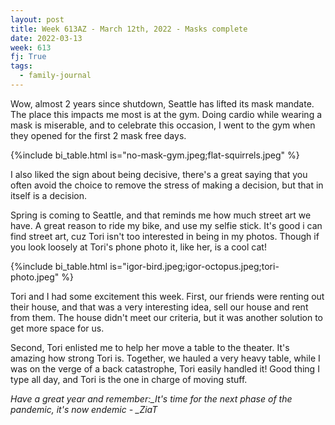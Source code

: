 ```yaml
---
layout: post
title: Week 613AZ - March 12th, 2022 - Masks complete
date: 2022-03-13
week: 613
fj: True
tags:
  - family-journal
---
```


Wow, almost 2 years since shutdown, Seattle has lifted its mask mandate. The place this impacts me most is at the gym. Doing cardio while wearing a mask is miserable, and to celebrate this occasion, I went to the gym when they opened for the first 2 mask free days.

{%include bi_table.html is="no-mask-gym.jpeg;flat-squirrels.jpeg" %}

I also liked the sign about being decisive, there's a great saying that you often avoid the choice to remove the stress of making a decision, but that in itself is a decision.

Spring is coming to Seattle, and that reminds me how much street art we have. A great reason to ride my bike, and use my selfie stick. It's good i can find street art, cuz Tori isn't too interested in being in my photos. Though if you look loosely at Tori's phone photo it, like her, is a cool cat!

{%include bi_table.html is="igor-bird.jpeg;igor-octopus.jpeg;tori-photo.jpeg" %}

Tori and I had some excitement this week. First, our friends were renting out their house, and that was a very interesting idea, sell our house and rent from them. The house didn't meet our criteria, but it was another solution to get more space for us.

Second, Tori enlisted me to help her move a table to the theater. It's amazing how strong Tori is. Together, we hauled a very heavy table, while I was on the verge of a back catastrophe, Tori easily handled it! Good thing I type all day, and Tori is the one in charge of moving stuff.

_Have a great year and remember:\_It's time for the next phase of the pandemic, it's now endemic - \_ZiaT_
